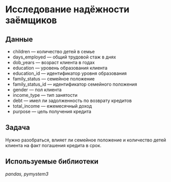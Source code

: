 # Исследование надёжности заёмщиков

## Данные

- children — количество детей в семье
- days_employed — общий трудовой стаж в днях
- dob_years — возраст клиента в годах
- education — уровень образования клиента
- education_id — идентификатор уровня образования
- family_status — семейное положение
- family_status_id — идентификатор семейного положения
- gender — пол клиента
- income_type — тип занятости
- debt — имел ли задолженность по возврату кредитов
- total_income — ежемесячный доход
- purpose — цель получения кредита

## Задача

Нужно разобраться, влияет ли семейное положение и количество детей клиента на факт погашения кредита в срок. 

## Используемые библиотеки

*pandas, pymystem3*
